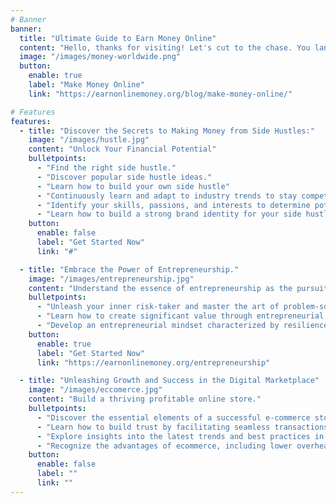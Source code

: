 ```yaml
---
# Banner
banner:
  title: "Ultimate Guide to Earn Money Online"
  content: "Hello, thanks for visiting! Let's cut to the chase. You landed on this page because you're searching for ways to earn money online? Right, well your journey to earn money online starts here!"
  image: "/images/money-worldwide.png"
  button:
    enable: true
    label: "Make Money Online"
    link: "https://earnonlinemoney.org/blog/make-money-online/"

# Features
features:
  - title: "Discover the Secrets to Making Money from Side Hustles:"
    image: "/images/hustle.jpg"
    content: "Unlock Your Financial Potential"
    bulletpoints:
      - "Find the right side hustle."
      - "Discover popular side hustle ideas."
      - "Learn how to build your own side hustle"
      - "Continuously learn and adapt to industry trends to stay competitive in your side hustle."
      - "Identify your skills, passions, and interests to determine potential side hustle opportunities"
      - "Learn how to build a strong brand identity for your side hustle, including a professional online presence."
    button:
      enable: false
      label: "Get Started Now"
      link: "#"

  - title: "Embrace the Power of Entrepreneurship."
    image: "/images/entrepreneurship.jpg"
    content: "Understand the essence of entrepreneurship as the pursuit of creating, managing, and scaling a business venture:"
    bulletpoints:
      - "Unleash your inner risk-taker and master the art of problem-solving."
      - "Learn how to create significant value through entrepreneurial endeavors."
      - "Develop an entrepreneurial mindset characterized by resilience, risk-taking, and adaptability."
    button:
      enable: true
      label: "Get Started Now"
      link: "https://earnonlinemoney.org/entrepreneurship"

  - title: "Unleashing Growth and Success in the Digital Marketplace"
    image: "/images/eccomerce.jpg"
    content: "Build a thriving profitable online store."
    bulletpoints:
      - "Discover the essential elements of a successful e-commerce store."
      - "Learn how to build trust by facilitating seamless transactions."
      - "Explore insights into the latest trends and best practices in e-commerce."
      - "Recognize the advantages of ecommerce, including lower overhead costs, 24/7 accessibility, and the ability to scale and grow rapidly."
    button:
      enable: false
      label: ""
      link: ""
---
```

